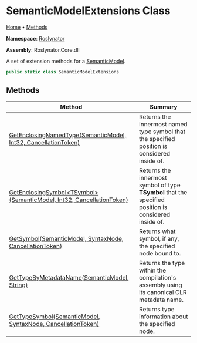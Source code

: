 # SemanticModelExtensions Class

[Home](../../README.md) &#x2022; [Methods](#methods)

**Namespace**: [Roslynator](../README.md)

**Assembly**: Roslynator\.Core\.dll

  
A set of extension methods for a [SemanticModel](https://docs.microsoft.com/en-us/dotnet/api/microsoft.codeanalysis.semanticmodel)\.

```csharp
public static class SemanticModelExtensions
```

## Methods

| Method | Summary |
| ------ | ------- |
| [GetEnclosingNamedType(SemanticModel, Int32, CancellationToken)](GetEnclosingNamedType/README.md) | Returns the innermost named type symbol that the specified position is considered inside of\. |
| [GetEnclosingSymbol\<TSymbol\>(SemanticModel, Int32, CancellationToken)](GetEnclosingSymbol/README.md) | Returns the innermost symbol of type **TSymbol** that the specified position is considered inside of\. |
| [GetSymbol(SemanticModel, SyntaxNode, CancellationToken)](GetSymbol/README.md) | Returns what symbol, if any, the specified node bound to\. |
| [GetTypeByMetadataName(SemanticModel, String)](GetTypeByMetadataName/README.md) | Returns the type within the compilation's assembly using its canonical CLR metadata name\. |
| [GetTypeSymbol(SemanticModel, SyntaxNode, CancellationToken)](GetTypeSymbol/README.md) | Returns type information about the specified node\. |

